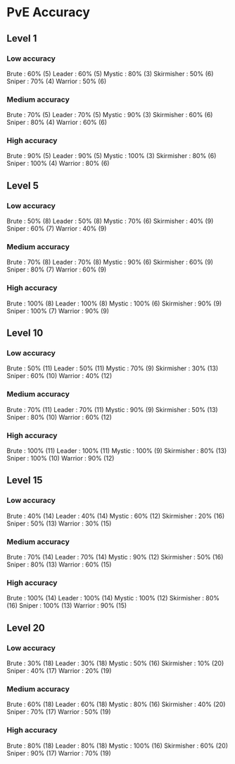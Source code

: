 # PvE Accuracy

## Level 1

### Low accuracy
Brute             : 60% (5)
Leader            : 60% (5)
Mystic            : 80% (3)
Skirmisher        : 50% (6)
Sniper            : 70% (4)
Warrior           : 50% (6)

### Medium accuracy
Brute             : 70% (5)
Leader            : 70% (5)
Mystic            : 90% (3)
Skirmisher        : 60% (6)
Sniper            : 80% (4)
Warrior           : 60% (6)

### High accuracy
Brute             : 90% (5)
Leader            : 90% (5)
Mystic            : 100% (3)
Skirmisher        : 80% (6)
Sniper            : 100% (4)
Warrior           : 80% (6)

## Level 5

### Low accuracy
Brute             : 50% (8)
Leader            : 50% (8)
Mystic            : 70% (6)
Skirmisher        : 40% (9)
Sniper            : 60% (7)
Warrior           : 40% (9)

### Medium accuracy
Brute             : 70% (8)
Leader            : 70% (8)
Mystic            : 90% (6)
Skirmisher        : 60% (9)
Sniper            : 80% (7)
Warrior           : 60% (9)

### High accuracy
Brute             : 100% (8)
Leader            : 100% (8)
Mystic            : 100% (6)
Skirmisher        : 90% (9)
Sniper            : 100% (7)
Warrior           : 90% (9)

## Level 10

### Low accuracy
Brute             : 50% (11)
Leader            : 50% (11)
Mystic            : 70% (9)
Skirmisher        : 30% (13)
Sniper            : 60% (10)
Warrior           : 40% (12)

### Medium accuracy
Brute             : 70% (11)
Leader            : 70% (11)
Mystic            : 90% (9)
Skirmisher        : 50% (13)
Sniper            : 80% (10)
Warrior           : 60% (12)

### High accuracy
Brute             : 100% (11)
Leader            : 100% (11)
Mystic            : 100% (9)
Skirmisher        : 80% (13)
Sniper            : 100% (10)
Warrior           : 90% (12)

## Level 15

### Low accuracy
Brute             : 40% (14)
Leader            : 40% (14)
Mystic            : 60% (12)
Skirmisher        : 20% (16)
Sniper            : 50% (13)
Warrior           : 30% (15)

### Medium accuracy
Brute             : 70% (14)
Leader            : 70% (14)
Mystic            : 90% (12)
Skirmisher        : 50% (16)
Sniper            : 80% (13)
Warrior           : 60% (15)

### High accuracy
Brute             : 100% (14)
Leader            : 100% (14)
Mystic            : 100% (12)
Skirmisher        : 80% (16)
Sniper            : 100% (13)
Warrior           : 90% (15)

## Level 20

### Low accuracy
Brute             : 30% (18)
Leader            : 30% (18)
Mystic            : 50% (16)
Skirmisher        : 10% (20)
Sniper            : 40% (17)
Warrior           : 20% (19)

### Medium accuracy
Brute             : 60% (18)
Leader            : 60% (18)
Mystic            : 80% (16)
Skirmisher        : 40% (20)
Sniper            : 70% (17)
Warrior           : 50% (19)

### High accuracy
Brute             : 80% (18)
Leader            : 80% (18)
Mystic            : 100% (16)
Skirmisher        : 60% (20)
Sniper            : 90% (17)
Warrior           : 70% (19)
